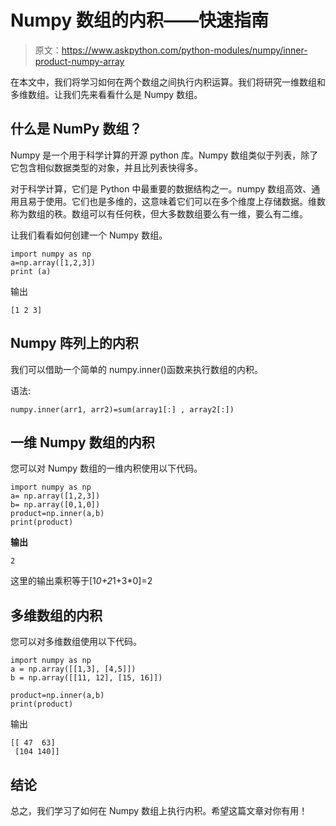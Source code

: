 # Numpy 数组的内积——快速指南

> 原文：<https://www.askpython.com/python-modules/numpy/inner-product-numpy-array>

在本文中，我们将学习如何在两个数组之间执行内积运算。我们将研究一维数组和多维数组。让我们先来看看什么是 Numpy 数组。

## 什么是 NumPy 数组？

Numpy 是一个用于科学计算的开源 python 库。Numpy 数组类似于列表，除了它包含相似数据类型的对象，并且比列表快得多。

对于科学计算，它们是 Python 中最重要的数据结构之一。numpy 数组高效、通用且易于使用。它们也是多维的，这意味着它们可以在多个维度上存储数据。维数称为数组的秩。数组可以有任何秩，但大多数数组要么有一维，要么有二维。

让我们看看如何创建一个 Numpy 数组。

```
import numpy as np
a=np.array([1,2,3])
print (a)

```

输出

```
[1 2 3]

```

## Numpy 阵列上的内积

我们可以借助一个简单的 numpy.inner()函数来执行数组的内积。

语法:

```
numpy.inner(arr1, arr2)=sum(array1[:] , array2[:])

```

## 一维 Numpy 数组的内积

您可以对 Numpy 数组的一维内积使用以下代码。

```
import numpy as np 
a= np.array([1,2,3])
b= np.array([0,1,0])
product=np.inner(a,b) 
print(product)

```

**输出**

```
2

```

这里的输出乘积等于[1*0+2*1+3*0]=2

## 多维数组的内积

您可以对多维数组使用以下代码。

```
import numpy as np 
a = np.array([[1,3], [4,5]]) 
b = np.array([[11, 12], [15, 16]]) 

product=np.inner(a,b)
print(product)

```

输出

```
[[ 47  63]
 [104 140]]

```

## 结论

总之，我们学习了如何在 Numpy 数组上执行内积。希望这篇文章对你有用！